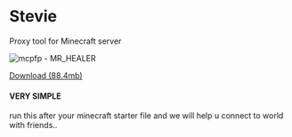 # Stevie
Proxy tool for Minecraft server

![mcpfp - MR_HEALER](https://user-images.githubusercontent.com/65026164/214764586-85e1fa31-b63c-45d3-a502-a459e2282881.png)

[Download (88.4mb)](https://github.com/LocalMiner/Stevie/releases/download/1.0.0/StevieSetup.zip)


#### VERY SIMPLE
run this after your minecraft starter file and we will help u connect to world with friends..
